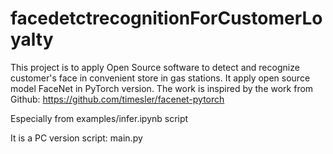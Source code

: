 # facedetctrecognitionForCustomerLoyalty

This project is to apply Open Source software to detect and recognize customer's face in convenient store in gas stations. It apply open source model FaceNet in PyTorch version. 
The work is inspired by the work from Github: https://github.com/timesler/facenet-pytorch

Especially from examples/infer.ipynb script

It is a PC version script: main.py



